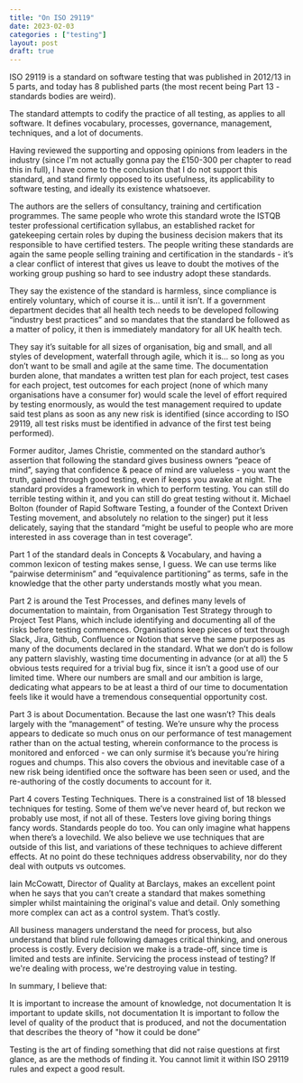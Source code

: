 ```yaml
---
title: "On ISO 29119"
date: 2023-02-03
categories : ["testing"]
layout: post
draft: true
---
```


ISO 29119 is a standard on software testing that was published in 2012/13 in 5 parts, and today has 8 published parts (the most recent being Part 13 - standards bodies are weird).

The standard attempts to codify the practice of all testing, as applies to all software. It defines vocabulary, processes, governance, management, techniques, and a lot of documents.

Having reviewed the supporting and opposing opinions from leaders in the industry (since I'm not actually gonna pay the £150-300 per chapter to read this in full), I have come to the conclusion that I do not support this standard, and stand firmly opposed to its usefulness, its applicability to software testing, and ideally its existence whatsoever.

The authors are the sellers of consultancy, training and certification programmes. The same people who wrote this standard wrote the ISTQB tester professional certification syllabus, an established racket for gatekeeping certain roles by duping the business decision makers that its responsible to have certified testers. The people writing these standards are again the same people selling training and certification in the standards - it’s a clear conflict of interest that gives us leave to doubt the motives of the working group pushing so hard to see industry adopt these standards.

They say the existence of the standard is harmless, since compliance is entirely voluntary, which of course it is… until it isn’t. If a government department decides that all health tech needs to be developed following “industry best practices” and so mandates that the standard be followed as a matter of policy, it then is immediately mandatory for all UK health tech.

They say it’s suitable for all sizes of organisation, big and small, and all styles of development, waterfall through agile, which it is… so long as you don’t want to be small and agile at the same time. The documentation burden alone, that mandates a written test plan for each project, test cases for each project, test outcomes for each project (none of which many organisations have a consumer for) would scale the level of effort required by testing enormously, as would the test management required to update said test plans as soon as any new risk is identified (since according to ISO 29119, all test risks must be identified in advance of the first test being performed).

Former auditor, James Christie, commented on the standard author’s assertion that following the standard gives business owners “peace of mind”, saying that confidence & peace of mind are valueless - you want the truth, gained through good testing, even if keeps you awake at night. The standard provides a framework in which to perform testing. You can still do terrible testing within it, and you can still do great testing without it. Michael Bolton (founder of Rapid Software Testing, a founder of the Context Driven Testing movement, and absolutely no relation to the singer) put it less delicately, saying that the standard “might be useful to people who are more interested in ass coverage than in test coverage”.

Part 1 of the standard deals in Concepts & Vocabulary, and having a common lexicon of testing makes sense, I guess. We can use terms like “pairwise determinism” and “equivalence partitioning” as terms, safe in the knowledge that the other party understands mostly what you mean.

Part 2 is around the Test Processes, and defines many levels of documentation to maintain, from Organisation Test Strategy through to Project Test Plans, which include identifying and documenting all of the risks before testing commences. Organisations keep pieces of text through Slack, Jira, Github, Confluence or Notion that serve the same purposes as many of the documents declared in the standard. What we don’t do is follow any pattern slavishly, wasting time documenting in advance (or at all) the 5 obvious tests required for a trivial bug fix, since it isn’t a good use of our limited time. Where our numbers are small and our ambition is large, dedicating what appears to be at least a third of our time to documentation feels like it would have a tremendous consequential opportunity cost.

Part 3 is about Documentation. Because the last one wasn’t? This deals largely with the “management” of testing. We’re unsure why the process appears to dedicate so much onus on our performance of test management rather than on the actual testing, wherein conformance to the process is monitored and enforced - we can only surmise it’s because you’re hiring rogues and chumps. This also covers the obvious and inevitable case of a new risk being identified once the software has been seen or used, and the re-authoring of the costly documents to account for it.

Part 4 covers Testing Techniques. There is a constrained list of 18 blessed techniques for testing. Some of them we’ve never heard of, but reckon we probably use most, if not all of these. Testers love giving boring things fancy words. Standards people do too. You can only imagine what happens when there’s a lovechild. We also believe we use techniques that are outside of this list, and variations of these techniques to achieve different effects. At no point do these techniques address observability, nor do they deal with outputs vs outcomes.

Iain McCowatt, Director of Quality at Barclays, makes an excellent point when he says that you can’t create a standard that makes something simpler whilst maintaining the original's value and detail. Only something more complex can act as a control system. That’s costly.

All business managers understand the need for process, but also understand that blind rule following damages critical thinking, and onerous process is costly. Every decision we make is a trade-off, since time is limited and tests are infinite. Servicing the process instead of testing? If we're dealing with process, we're destroying value in testing.

In summary, I believe that:

It is important to increase the amount of knowledge, not documentation
It is important to update skills, not documentation
It is important to follow the level of quality of the product that is produced, and not the documentation that describes the theory of "how it could be done”

Testing is the art of finding something that did not raise questions at first glance, as are the methods of finding it. You cannot limit it within ISO 29119 rules and expect a good result.
